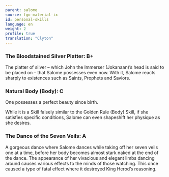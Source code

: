 ```yaml
---
parent: salome
source: fgo-material-ix
id: personal-skills
language: en
weight: 2
profile: true
translation: "Clyton"
---
```


### The Bloodstained Silver Platter: B+

The platter of silver – which John the Immerser (Jokanaan)’s head is said to be placed on – that Salome possesses even now. With it, Salome reacts sharply to existences such as Saints, Prophets and Saviors.

### Natural Body (Body): C

One possesses a perfect beauty since birth.

While it is a Skill falsely similar to the Golden Rule (Body) Skill, if she satisfies specific conditions, Salome can even shapeshift her physique as she desires.

### The Dance of the Seven Veils: A

A gorgeous dance where Salome dances while taking off her seven veils one at a time, before her body becomes almost stark naked at the end of the dance. The appearance of her vivacious and elegant limbs dancing around causes various effects to the minds of those watching. This once caused a type of fatal effect where it destroyed King Herod’s reasoning.
